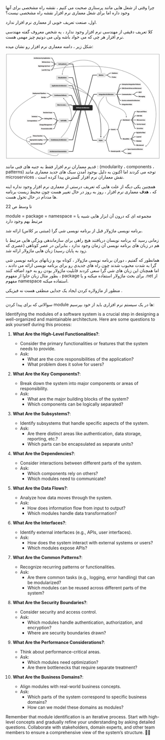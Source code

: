 چرا وقتی از شغل هایی مانند پرستاری صحبت می کنیم ، نقشه راه مشخصی برای آنها وجود داره اما برای شغل معماری نرم افزار نقشه راه مشخصی نیست؟

اول، صنعت تعریف خوبی از معماری نرم افزار ندارد.

کلا تعریف دقیقی از مهندسی نرم افزار وجود ندارد ، یه شخص معروف گفته مهندسی نرم افزار هر چی که می خواد باشه ولی می دونیم چیز مهمی هست.

شکل زیر ، دامنه معماری نرم افزار رو نشان میده:

![](./Images/Pasted%20image%2020240315131247.png)

قدیم معماران نرم افزار فقط به جنبه های فنی مانند : (modularity ، components ، patterns) توجه می کردند اما اکنون به دلیل بوجود آمدن سبک های جدید معماری مانند microservices ، نقش معماران نرم افزار گسترش پیدا کرده است.

همچنین یکی دیگه از علت هایی که تعریف درستی از معماری نرم افزار وجود نداره اینه که ، **هدف** معماری نرم افزار ، روز به روز در حال تغییر هست چون محیط زیست برنامه ها مددام در حال تحول هست.

تا وسط ص 22

module = package = namespace = مجموعه ای که درون آن ابزار هایی شبیه یا مرتبط بهم وجود دارد

برنامه نویسی ماژولار قبل از برنامه نویسی شی گرا (مبتنی بر کلاس) ارائه شد.

زمانی رسید که برنامه نویسان دریافتند هیچ راهی برای سازماندهی ویژگی هایی مرتبط با هم در زبان های برنامه نویسی آن زمان وجود ندارد ، بنابراین در عصر کوتاهی (عصری که زود به پایان رسید) زبان هایی ماژولار ارائه شد.

همانطور که گفتیم ، دوران برنامه نویسی ماژولار ، کوتاه بود و زبانهای برنامه نویسی شی گرا به شدت محبوب شدند چون راه های جدیدی رو برای برنامه نویسی ارائه می دادند ، اما همچنان این زبان های شی گرا سعی کردند قابلیت ماژولار بودن رو به خود اضافه کنند ، بطور مثال زبان جاوا از مفهوم package برای بحث ماژولار استفاده میکنه و یا .net از مفهوم namespace استفاده میکنه.

منظور از ماژولاره کردن ایجاد یک جدایی منطقی هست نه فیزیکی .



---

سوالاتی که برای پیدا کردن module ها در یک سیستم نرم افزاری باید از خود بپرسیم:

Identifying the modules of a software system is a crucial step in designing a well-organized and maintainable architecture. Here are some questions to ask yourself during this process:

1. **What Are the High-Level Functionalities?**:
    
    - Consider the primary functionalities or features that the system needs to provide.
    - Ask:
        - What are the core responsibilities of the application?
        - What problem does it solve for users?
2. **What Are the Key Components?**:
    
    - Break down the system into major components or areas of responsibility.
    - Ask:
        - What are the major building blocks of the system?
        - Which components can be logically separated?
3. **What Are the Subsystems?**:
    
    - Identify subsystems that handle specific aspects of the system.
    - Ask:
        - Are there distinct areas like authentication, data storage, reporting, etc.?
        - Which parts can be encapsulated as separate units?
4. **What Are the Dependencies?**:
    
    - Consider interactions between different parts of the system.
    - Ask:
        - Which components rely on others?
        - Which modules need to communicate?
5. **What Are the Data Flows?**:
    
    - Analyze how data moves through the system.
    - Ask:
        - How does information flow from input to output?
        - Which modules handle data transformation?
6. **What Are the Interfaces?**:
    
    - Identify external interfaces (e.g., APIs, user interfaces).
    - Ask:
        - How does the system interact with external systems or users?
        - Which modules expose APIs?
7. **What Are the Common Patterns?**:
    
    - Recognize recurring patterns or functionalities.
    - Ask:
        - Are there common tasks (e.g., logging, error handling) that can be modularized?
        - Which modules can be reused across different parts of the system?
8. **What Are the Security Boundaries?**:
    
    - Consider security and access control.
    - Ask:
        - Which modules handle authentication, authorization, and encryption?
        - Where are security boundaries drawn?
9. **What Are the Performance Considerations?**:
    
    - Think about performance-critical areas.
    - Ask:
        - Which modules need optimization?
        - Are there bottlenecks that require separate treatment?
10. **What Are the Business Domains?**:
    
    - Align modules with real-world business concepts.
    - Ask:
        - Which parts of the system correspond to specific business domains?
        - How can we model these domains as modules?

Remember that module identification is an iterative process. Start with high-level concepts and gradually refine your understanding by asking detailed questions. Collaborate with stakeholders, domain experts, and other team members to ensure a comprehensive view of the system’s structure. 🧩🌟